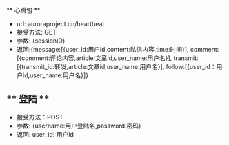 ** 心跳包 **
- url: auroraproject.cn/heartbeat
- 接受方法: GET
- 参数: {sessionID}
- 返回:{message:[{user_id:用户id,content:私信内容,time:时间}],
    comment:[{comment:评论内容,article:文章id,user_name:用户名}],
    transmit:[{transmit_id:转发,article:文章id,user_name:用户名}],
    follow:[{user_id：用户id,user_name:用户名}]}

** 登陆 **
-
- 接受方法：POST
- 参数: {username:用户登陆名,password:密码}
- 返回: user_id: 用户id
